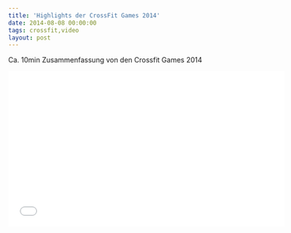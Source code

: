 ```yaml
---
title: 'Highlights der CrossFit Games 2014'
date: 2014-08-08 00:00:00 
tags: crossfit,video
layout: post
---
```

Ca. 10min Zusammenfassung von den Crossfit Games 2014

<iframe width="560" height="315" src="//www.youtube-nocookie.com/embed/MVEdN-xFa-o" frameborder="0" allowfullscreen></iframe>
